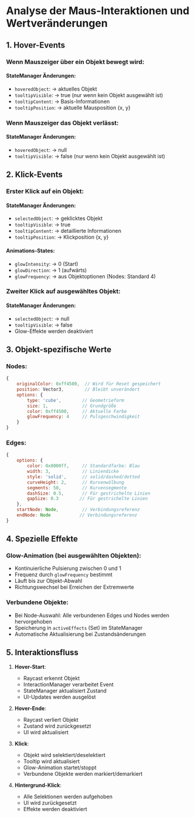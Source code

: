 # Analyse der Maus-Interaktionen und Wertveränderungen

## 1. Hover-Events

### Wenn Mauszeiger über ein Objekt bewegt wird:

#### StateManager Änderungen:
- `hoveredObject`: → aktuelles Objekt
- `tooltipVisible`: → true (nur wenn kein Objekt ausgewählt ist)
- `tooltipContent`: → Basis-Informationen
- `tooltipPosition`: → aktuelle Mausposition {x, y}

### Wenn Mauszeiger das Objekt verlässt:

#### StateManager Änderungen:
- `hoveredObject`: → null
- `tooltipVisible`: → false (nur wenn kein Objekt ausgewählt ist)

## 2. Klick-Events

### Erster Klick auf ein Objekt:

#### StateManager Änderungen:
- `selectedObject`: → geklicktes Objekt
- `tooltipVisible`: → true
- `tooltipContent`: → detaillierte Informationen
- `tooltipPosition`: → Klickposition {x, y}

#### Animations-States:
- `glowIntensity`: → 0 (Start)
- `glowDirection`: → 1 (aufwärts)
- `glowFrequency`: → aus Objektoptionen (Nodes: Standard 4)

### Zweiter Klick auf ausgewähltes Objekt:

#### StateManager Änderungen:
- `selectedObject`: → null
- `tooltipVisible`: → false
- Glow-Effekte werden deaktiviert

## 3. Objekt-spezifische Werte

### Nodes:
```javascript
{
    originalColor: 0xff4500,  // Wird für Reset gespeichert
    position: Vector3,        // Bleibt unverändert
    options: {
        type: 'cube',        // Geometrieform
        size: 1,             // Grundgröße
        color: 0xff4500,     // Aktuelle Farbe
        glowFrequency: 4     // Pulsgeschwindigkeit
    }
}
```

### Edges:
```javascript
{
    options: {
        color: 0x0000ff,     // Standardfarbe: Blau
        width: 3,            // Liniendicke
        style: 'solid',      // solid/dashed/dotted
        curveHeight: 2,      // Kurvenwölbung
        segments: 50,        // Kurvensegmente
        dashSize: 0.5,       // Für gestrichelte Linien
        gapSize: 0.3        // Für gestrichelte Linien
    },
    startNode: Node,         // Verbindungsreferenz
    endNode: Node           // Verbindungsreferenz
}
```

## 4. Spezielle Effekte

### Glow-Animation (bei ausgewählten Objekten):
- Kontinuierliche Pulsierung zwischen 0 und 1
- Frequenz durch `glowFrequency` bestimmt
- Läuft bis zur Objekt-Abwahl
- Richtungswechsel bei Erreichen der Extremwerte

### Verbundene Objekte:
- Bei Node-Auswahl: Alle verbundenen Edges und Nodes werden hervorgehoben
- Speicherung in `activeEffects` (Set) im StateManager
- Automatische Aktualisierung bei Zustandsänderungen

## 5. Interaktionsfluss

1. **Hover-Start**:
   - Raycast erkennt Objekt
   - InteractionManager verarbeitet Event
   - StateManager aktualisiert Zustand
   - UI-Updates werden ausgelöst

2. **Hover-Ende**:
   - Raycast verliert Objekt
   - Zustand wird zurückgesetzt
   - UI wird aktualisiert

3. **Klick**:
   - Objekt wird selektiert/deselektiert
   - Tooltip wird aktualisiert
   - Glow-Animation startet/stoppt
   - Verbundene Objekte werden markiert/demarkiert

4. **Hintergrund-Klick**:
   - Alle Selektionen werden aufgehoben
   - UI wird zurückgesetzt
   - Effekte werden deaktiviert
